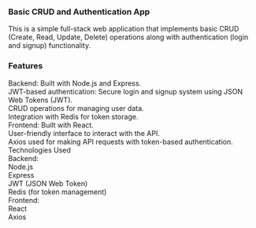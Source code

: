 ### Basic CRUD and Authentication App
This is a simple full-stack web application that implements basic CRUD (Create, Read, Update, Delete) operations along with authentication (login and signup) functionality.

### Features
Backend: Built with Node.js and Express.<br>
JWT-based authentication: Secure login and signup system using JSON Web Tokens (JWT).<br>
CRUD operations for managing user data.<br>
Integration with Redis for token storage.<br>
Frontend: Built with React.<br>
User-friendly interface to interact with the API.<br>
Axios used for making API requests with token-based authentication.<br>
Technologies Used<br>
Backend:<br>
Node.js<br>
Express<br>
JWT (JSON Web Token)<br>
Redis (for token management)<br>
Frontend:<br>
React<br>
Axios<br>
